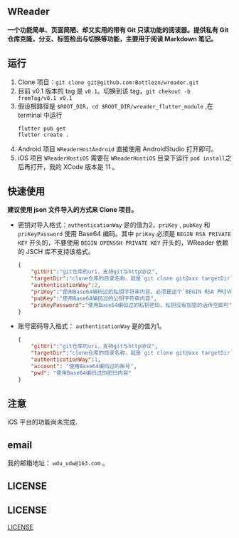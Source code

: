 ## WReader

**一个功能简单、页面简陋、却又实用的带有 Git 只读功能的阅读器。提供私有 Git 仓库克隆，分支、标签检出与切换等功能，主要用于阅读 Markdown 笔记。**  

## 运行  

1. Clone 项目：`git clone git@github.com:Bottlezn/wreader.git `
2. 目前 v0.1 版本的 tag 是 `v0.1`。切换到该 tag，`git chekout -b fromTag/v0.1 v0.1`
3. 假设根路径是 `$ROOT_DIR`，`cd $ROOT_DIR/wreader_flutter_module` ,在 terminal 中运行  
    ```
    flutter pub get
    flutter create .
    ```
4. Android 项目 `WReaderHostAndroid` 直接使用 AndroidStudio 打开即可。
5. iOS 项目 `WReaderHostiOS` 需要在 `WReaderHostiOS` 目录下运行 `pod install`之后再打开，我的 XCode 版本是 11 。

## 快速使用  

**建议使用 json 文件导入的方式来 Clone 项目。**  

- 密钥对导入格式：`authenticationWay` 是的值为2，`priKey` , `pubKey` 和 `priKeyPassword` 使用 Base64 编码。其中 `priKey` 必须是 `BEGIN RSA PRIVATE KEY` 开头的，不要使用 `BEGIN OPENSSH PRIVATE KEY` 开头的，WReader 依赖的 JSCH 库不支持该格式。
    ```json
    {
        "gitUri":"git仓库的uri，支持git与http协议",
        "targetDir":"clone仓库的目录名称，就是`git clone git@xxx targetDir`中的dir。可以不填写，使用默认值",
        "authenticationWay":2,
        "priKey":"使用Base64编码过的私钥字符串内容，必须是这个`BEGIN RSA PRIVATE KEY`开头的",
        "pubKey":"使用Base64编码过的公钥字符串内容",
        "priKeyPassword":"使用Base64编码过的私钥密码，私钥没有加密的话传空即可"
    }
    ```
- 账号密码导入格式： `authenticationWay` 是的值为1。  
    ```json
    {
        "gitUri":"git仓库的uri，支持git与http协议",
        "targetDir":"clone仓库的目录名称，就是`git clone git@xxx targetDir`中的dir。可以不填写，使用默认值",
        "authenticationWay":1,
        "account": "使用Base64编码过的账号", 
        "pwd": "使用Base64编码过的密码内容"
    }
    ```

## 注意  

iOS 平台的功能尚未完成.

## email  
我的邮箱地址： `wdu_udw@163.com` 。

## LICENSE

## LICENSE

[LICENSE](LICENSE)